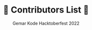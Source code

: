 <h1 align="center">🎉 Contributors List 🎉</h3>
<p align="center">Gemar Kode Hacktoberfest 2022</p>
<br />

<!-- readme: contributors,imgbotapp/- -start -->
<!-- readme: contributors,imgbotapp/- -end -->
